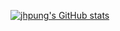 [![jhpung's GitHub stats](https://github-readme-stats.vercel.app/api?username=jhpung)](https://github.com/anuraghazra/github-readme-stats)
